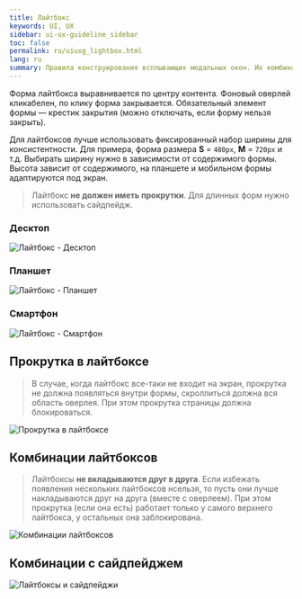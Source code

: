 ```yaml
---
title: Лайтбокс
keywords: UI, UX
sidebar: ui-ux-guideline_sidebar
toc: false
permalink: ru/uiuxg_lightbox.html
lang: ru
summary: Правила конструирования всплывающих модальных окон. Их комбинации и порядок появления.
---
```


Форма лайтбокса выравнивается по центру контента. Фоновый оверлей кликабелен, по клику форма закрывается. Обязательный элемент формы — крестик закрытия (можно отключать, если форму нельзя закрыть).

Для лайтбоксов лучше использовать фиксированный набор ширины для консистентности. Для примера, форма размера **S** = `480px`, **M** = `720px` и т.д. Выбирать ширину нужно в зависимости от содержимого формы. Высота зависит от содержимого, на планшете и мобильном формы адаптируются под экран.

>Лайтбокс **не должен иметь прокрутки**. Для длинных форм нужно использовать сайдпейдж.

### Десктоп

![Лайтбокс - Десктоп](../../../images/pages/guides/ui-ux-guideline/uiuxg_lightbox/1.png)

### Планшет

![Лайтбокс - Планшет](../../../images/pages/guides/ui-ux-guideline/uiuxg_lightbox/2.png)

### Смартфон

![Лайтбокс - Смартфон](../../../images/pages/guides/ui-ux-guideline/uiuxg_lightbox/3.png)

## Прокрутка в лайтбоксе

>В случае, когда лайтбокс все-таки не входит на экран, прокрутка не должна появляться внутри формы, скроллиться должна вся область оверлея. При этом прокрутка страницы должна блокироваться.

![Прокрутка в лайтбоксе](../../../images/pages/guides/ui-ux-guideline/uiuxg_lightbox/4.png)

## Комбинации лайтбоксов

>Лайтбоксы **не вкладываются друг в друга**. Если избежать появления нескольких лайтбоксов нсельзя, то пусть они лучше накладываются друг на друга (вместе с оверлеем). При этом прокрутка (если она есть) работает только у самого верхнего лайтбокса, у остальных она заблокирована.

![Комбинации лайтбоксов](../../../images/pages/guides/ui-ux-guideline/uiuxg_lightbox/5.png)

## Комбинации с сайдпейджем

![Лайтбоксы и сайдпейджи](../../../images/pages/guides/ui-ux-guideline/uiuxg_lightbox/6.png)
